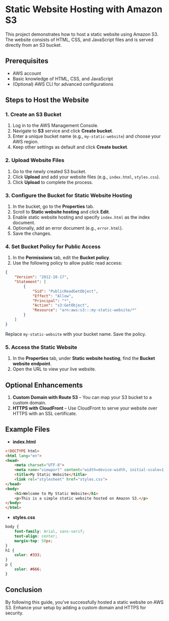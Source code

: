 

# Static Website Hosting with Amazon S3

This project demonstrates how to host a static website using Amazon S3. The website consists of HTML, CSS, and JavaScript files and is served directly from an S3 bucket.

## Prerequisites
- AWS account
- Basic knowledge of HTML, CSS, and JavaScript
- (Optional) AWS CLI for advanced configurations

## Steps to Host the Website

### 1. Create an S3 Bucket
1. Log in to the AWS Management Console.
2. Navigate to **S3** service and click **Create bucket**.
3. Enter a unique bucket name (e.g., `my-static-website`) and choose your AWS region.
4. Keep other settings as default and click **Create bucket**.

### 2. Upload Website Files
1. Go to the newly created S3 bucket.
2. Click **Upload** and add your website files (e.g., `index.html`, `styles.css`).
3. Click **Upload** to complete the process.

### 3. Configure the Bucket for Static Website Hosting
1. In the bucket, go to the **Properties** tab.
2. Scroll to **Static website hosting** and click **Edit**.
3. Enable static website hosting and specify `index.html` as the index document.
4. Optionally, add an error document (e.g., `error.html`).
5. Save the changes.

### 4. Set Bucket Policy for Public Access
1. In the **Permissions** tab, edit the **Bucket policy**.
2. Use the following policy to allow public read access:
```json
{
    "Version": "2012-10-17",
    "Statement": [
        {
            "Sid": "PublicReadGetObject",
            "Effect": "Allow",
            "Principal": "*",
            "Action": "s3:GetObject",
            "Resource": "arn:aws:s3:::my-static-website/*"
        }
    ]
}
```
Replace `my-static-website` with your bucket name. Save the policy.

### 5. Access the Static Website
1. In the **Properties** tab, under **Static website hosting**, find the **Bucket website endpoint**.
2. Open the URL to view your live website.

## Optional Enhancements
1. **Custom Domain with Route 53** – You can map your S3 bucket to a custom domain.
2. **HTTPS with CloudFront** – Use CloudFront to serve your website over HTTPS with an SSL certificate.

## Example Files
- **index.html**
```html
<!DOCTYPE html>
<html lang="en">
<head>
    <meta charset="UTF-8">
    <meta name="viewport" content="width=device-width, initial-scale=1.0">
    <title>My Static Website</title>
    <link rel="stylesheet" href="styles.css">
</head>
<body>
    <h1>Welcome to My Static Website</h1>
    <p>This is a simple static website hosted on Amazon S3.</p>
</body>
</html>
```

- **styles.css**
```css
body {
    font-family: Arial, sans-serif;
    text-align: center;
    margin-top: 50px;
}
h1 {
    color: #333;
}
p {
    color: #666;
}
```

## Conclusion
By following this guide, you’ve successfully hosted a static website on AWS S3. Enhance your setup by adding a custom domain and HTTPS for security.
